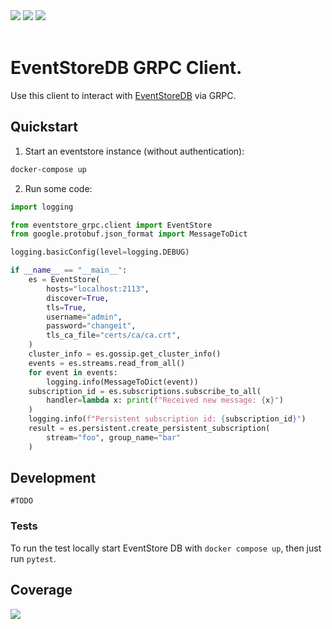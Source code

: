 <div align="left">
    <img src="https://github.com/stefanondisponibile/eventstore_grpc/actions/workflows/test.yaml/badge.svg?event=push" style="text-align: right" />
    <a target="_blank" href="https://codecov.io/gh/stefanondisponibile/eventstore_grpc"><img src="https://codecov.io/gh/stefanondisponibile/eventstore_grpc/branch/develop/graph/badge.svg?token=O86CZ83P50" style="text-align: right" /></a>
    <a target="_blank" href="https://github.com/psf/black"><img src="https://img.shields.io/badge/code%20style-black-000000.svg" style="text-align: right" /></a>
</div>
<br>

# EventStoreDB GRPC Client.

Use this client to interact with [EventStoreDB](https://developers.eventstore.com/) via GRPC.

## Quickstart

1. Start an eventstore instance (without authentication):

```bash
docker-compose up
```

2. Run some code:

```python
import logging

from eventstore_grpc.client import EventStore
from google.protobuf.json_format import MessageToDict

logging.basicConfig(level=logging.DEBUG)

if __name__ == "__main__":
    es = EventStore(
        hosts="localhost:2113",
        discover=True,
        tls=True,
        username="admin",
        password="changeit",
        tls_ca_file="certs/ca/ca.crt",
    )
    cluster_info = es.gossip.get_cluster_info()
    events = es.streams.read_from_all()
    for event in events:
        logging.info(MessageToDict(event))
    subscription_id = es.subscriptions.subscribe_to_all(
        handler=lambda x: print(f"Received new message: {x}")
    )
    logging.info(f"Persistent subscription id: {subscription_id}")
    result = es.persistent.create_persistent_subscription(
        stream="foo", group_name="bar"
    )

```

## Development

`#TODO`

### Tests

To run the test locally start EventStore DB with `docker compose up`, then just run `pytest`.

## Coverage

![](https://codecov.io/gh/stefanondisponibile/eventstore_grpc/branch/develop/graphs/sunburst.svg?token=O86CZ83P50)
